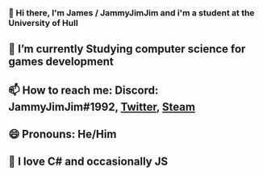 ### 👋 Hi there, I'm James / JammyJimJim and i'm a student at the University of Hull
## 🌱 I’m currently Studying computer science for games development
## 📫 How to reach me: Discord: JammyJimJim#1992, [Twitter](https://twitter.com/JammyJ1mJ1m), [Steam](https://steamcommunity.com/id/JammyJimJim)
## 😄 Pronouns: He/Him
## 💖 I love C# and occasionally JS
<!--
**JammyJ1mJ1m/JammyJ1mJ1m** is a ✨ _special_ ✨ repository because its `README.md` (this file) appears on your GitHub profile.

Here are some ideas to get you started:

- 🔭 I’m currently working on ...
- 👯 I’m looking to collaborate on ...
- 🤔 I’m looking for help with ...
- 💬 Ask me about ...
- ⚡ Fun fact: 
-->
